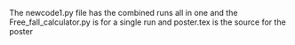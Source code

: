The newcode1.py file has the combined runs all in one and the Free_fall_calculator.py is for a single run and poster.tex is the source for the poster
